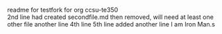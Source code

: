 readme for testfork for org ccsu-te350\
2nd line
had created secondfile.md then removed, will need at least one other file
another line
4th line
5th line
added another line
I am Iron Man.s
